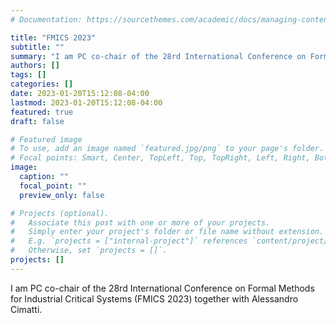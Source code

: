 ```yaml
---
# Documentation: https://sourcethemes.com/academic/docs/managing-content/

title: "FMICS 2023"
subtitle: ""
summary: "I am PC co-chair of the 28rd International Conference on Formal Methods for Industrial Critical Systems (FMICS 2023) together with Alessandro Cimatti."
authors: []
tags: []
categories: []
date: 2023-01-20T15:12:08-04:00
lastmod: 2023-01-20T15:12:08-04:00
featured: true
draft: false

# Featured image
# To use, add an image named `featured.jpg/png` to your page's folder.
# Focal points: Smart, Center, TopLeft, Top, TopRight, Left, Right, BottomLeft, Bottom, BottomRight.
image:
  caption: ""
  focal_point: ""
  preview_only: false

# Projects (optional).
#   Associate this post with one or more of your projects.
#   Simply enter your project's folder or file name without extension.
#   E.g. `projects = ["internal-project"]` references `content/project/deep-learning/index.md`.
#   Otherwise, set `projects = []`.
projects: []
---
```

I am PC co-chair of the 28rd International Conference on Formal Methods for Industrial Critical Systems (FMICS 2023) together with Alessandro Cimatti.